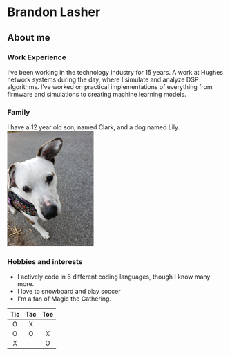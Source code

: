 # Brandon Lasher
## About me
### Work Experience 
I’ve been working in the technology industry for 15 years. A work at Hughes network systems during the day, where I simulate and analyze DSP algorithms.  I’ve worked on practical implementations of everything from firmware and simulations to creating machine learning models. 

### Family
I have a 12 year old son, named Clark, and a dog named Lily. <br>
<img src="lily_dog.jpg" width="200">

### Hobbies and interests
* I actively code in 6 different coding languages, though I know many more.
* I love to snowboard and play soccer
* I'm a fan of Magic the Gathering.

|Tic|Tac|Toe|
|:-:|:-:|:-:|
| O | X | |
| O | O | X|
| X | | O |

